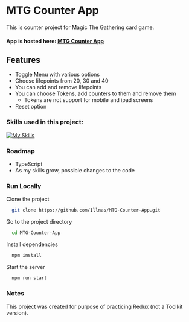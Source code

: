 
# MTG Counter App

This is counter project for Magic The Gathering card game. 





#### App is hosted here: [MTG Counter App](https://illnas.github.io/MTG-Counter-App/)


## Features

- Toggle Menu with various options
- Choose lifepoints from 20, 30 and 40
- You can add and remove lifepoints
- You can choose Tokens, add counters to them and remove them
   -    Tokens are not support for mobile and ipad screens
- Reset option 






### Skills used in this project:
[![My Skills](https://skillicons.dev/icons?i=js,html,css,tailwind,react,redux,ts)](https://skillicons.dev)



### Roadmap

- TypeScript
- As my skills grow, possible changes to the code



### Run Locally

Clone the project

```bash
  git clone https://github.com/Illnas/MTG-Counter-App.git
```

Go to the project directory

```bash
  cd MTG-Counter-App
```

Install dependencies

```bash
  npm install
```

Start the server

```bash
  npm run start
```


### Notes
This project was created for purpose of practicing Redux (not a Toolkit version).


